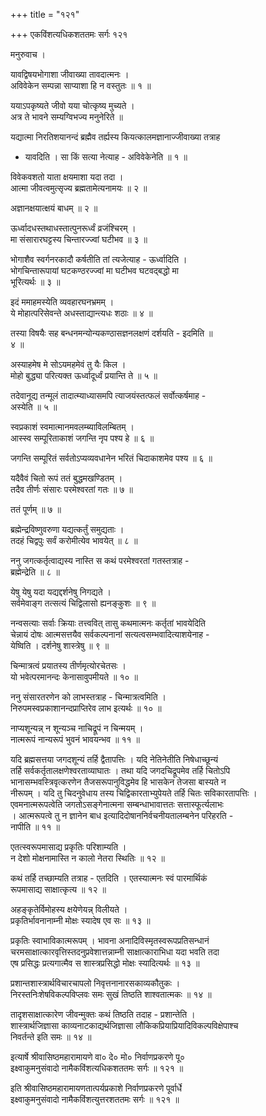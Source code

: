 +++
title = "१२१"

+++
एकविंशत्यधिकशततमः सर्गः १२१  
  
मनुरुवाच ।  
  
यावद्विषयभोगाशा जीवाख्या तावदात्मनः ।  
अविवेकेन सम्पन्ना साप्याशा हि न वस्तुतः ॥ १ ॥  
  
ययाऽपकृष्यते जीवो यया चोत्कृष्य मुच्यते ।  
अत्र ते भावने सम्यग्विभज्य मनुनेरिते ॥   
  
यद्यात्मा निरतिशयानन्दं ब्रह्मैव तर्ह्यस्य कियत्कालमज्ञानाज्जीवाख्या तत्राह   
- यावदिति । सा किं सत्या नेत्याह - अविवेकेनेति ॥ १ ॥  
  
विवेकवशतो याता क्षयमाशा यदा तदा ।  
आत्मा जीवत्वमुत्सृज्य ब्रह्मतामेत्यनामयः ॥ २ ॥  
  
अज्ञानक्षयात्क्षयं बाधम् ॥ २ ॥  
  
ऊर्ध्वादधस्तथाधस्तात्पुनरूर्ध्वं व्रजंश्चिरम् ।  
मा संसारारघट्टस्य चिन्तारज्ज्वां घटीभव ॥ ३ ॥  
  
भोगाशैव स्वर्गनरकादौ कर्षतीति तां त्यजेत्याह - ऊर्ध्वादिति ।   
भोगचिन्तारूपायां घटकण्ठरज्ज्वां मा घटीभव घटवद्बद्धो मा   
भूरित्यर्थः ॥ ३ ॥  
  
इदं ममाहमस्येति व्यवहारघनभ्रमम् ।  
ये मोहात्परिसेवन्ते अधस्ताद्यान्त्यधः शठाः ॥ ४ ॥  
  
तस्या विषयैः सह बन्धनमन्योन्यकण्ठासज्ञनलक्षणं दर्शयति - इदमिति ॥   
४ ॥  
  
अस्याहमेष मे सोऽयमहमेवं तु यैः किल ।  
मोहो बुद्ध्या परित्यक्त ऊर्ध्वादूर्ध्वं प्रयान्ति ते ॥ ५ ॥  
  
तदेवानूद्य तन्मूलं तादात्म्याध्यासमपि त्याजयंस्तत्फलं सर्वोत्कर्षमाह -   
अस्येति ॥ ५ ॥  
  
स्वप्रकाशं स्वमात्मानमवलम्ब्याविलम्बितम् ।  
आस्स्व सम्पूरिताकाशं जगन्ति नृप पश्य हे ॥ ६ ॥  
  
जगन्ति सम्पूरितं सर्वतोऽप्यव्यवधानेन भरितं चिदाकाशमेव पश्य ॥ ६ ॥  
  
यदैवैवं चितो रूपं ततं बुद्धमखण्डितम् ।  
तदैव तीर्णः संसारः परमेश्वरतां गतः ॥ ७ ॥  
  
ततं पूर्णम् ॥ ७ ॥  
  
ब्रह्मेन्द्रविष्णुवरुणा यद्यत्कर्तुं समुद्यताः ।  
तदहं चिद्वपुः सर्वं करोमीत्येव भावयेत् ॥ ८ ॥  
  
ननु जगत्कर्तृत्वाद्यस्य नास्ति स कथं परमेश्वरतां गतस्तत्राह -   
ब्रह्मेन्द्रेति ॥ ८ ॥  
  
येषु येषु यदा यद्यद्दर्शनेषु निगद्यते ।  
सर्वमेवाङ्ग तत्सत्यं चिद्विलासो ह्यनङ्कुशः ॥ ९ ॥  
  
नन्वसत्याः सर्वाः क्रियाः तत्त्ववित् तासु कथमात्मनः कर्तृतां भावयेदिति   
चेन्नायं दोषः आत्मसत्तयैव सर्वकल्पनानां सत्यत्वसम्भवादित्याशयेनाह -   
येष्विति । दर्शनेषु शास्त्रेषु ॥ ९ ॥  
  
चिन्मात्रत्वं प्रयातस्य तीर्णमृत्योरचेतसः ।  
यो भवेत्परमानन्दः केनासावुपमीयते ॥ १० ॥  
  
ननु संसारतरणेन को लाभस्तत्राह - चिन्मात्रत्वमिति ।   
निरुपमस्वप्रकाशानन्दप्राप्तिरेव लाभ इत्यर्थः ॥ १० ॥  
  
नाप्यशून्यन्न् न शून्यञ्च नाचिद्रूपं न चिन्मयम् ।  
नात्मरूपं नान्यरूपं भुवनं भावयन्भव ॥ ११ ॥  
  
यदि ब्रह्मसत्तया जगदशून्यं तर्हि द्वैतापत्तिः । यदि नेतिनेतीति निषेधाच्छून्यं   
तर्हि सर्वकर्तृतालक्षणेश्वरताव्याघातः । तथा यदि जगदचिद्रूपमेव तर्हि चितोऽपि   
भानासम्भवस्त्रिवृत्करणेन तैजसरूपानुविद्धमेव हि भासकेन तेजसा बास्यते न   
नीरूपम् । यदि तु चिदनुवेधाय तस्य चिद्विकारताभ्युपेयते तर्हि चितः सविकारतापत्तिः ।   
एवमनात्मरूपत्वेति जगतोऽसङ्गेनात्मना सम्बन्धाभावात्ततः सत्तास्फूर्त्यलाभः   
। आत्मरूपत्वे तु न ज्ञानेन बाध इत्यादिदोषाननिर्वचनीयतालम्बनेन परिहरति -   
नापीति ॥ ११ ॥  
  
एतत्स्वरूपमासाद्य प्रकृतिः परिशाम्यति ।  
न देशो मोक्षनामास्ति न कालो नेतरा स्थितिः ॥ १२ ॥  
  
कथं तर्हि तच्छाम्यति तत्राह - एतदिति । एतस्यात्मनः स्वं पारमार्थिकं   
रूपमासाद्य साक्षात्कृत्य ॥ १२ ॥  
  
अहङ्कृतेर्विमोहस्य क्षयेणेयन्न् विलीयते ।  
प्रकृतिर्भावनानाम्नी मोक्षः स्यादेष एव सः ॥ १३ ॥  
  
प्रकृतिः स्वाभाविकात्मरूपम् । भावना अनादिविस्मृतस्वरूपप्रतिसन्धानं   
चरमसाक्षात्कारवृत्तिस्तदनुप्रवेशात्तन्नाम्नी साक्षात्काराभिधा यदा भवति तदा   
एष प्रसिद्धः प्रत्यगात्मैव स शास्त्रप्रसिद्धो मोक्षः स्यादित्यर्थः ॥ १३ ॥  
  
प्रशान्तशास्त्रार्थविचारचापलो निवृत्तनानारसकाव्यकौतुकः ।  
निरस्तनिःशेषविकल्पविप्लवः समः सुखं तिष्ठति शाश्वतात्मकः ॥ १४ ॥  
  
तादृशसाक्षात्कारेण जीवन्मुक्तः कथं तिष्ठति तदाह - प्रशान्तेति ।   
शास्त्रार्थजिज्ञासा काव्यनाटकाद्यर्थजिज्ञासा लौकिकप्रियाप्रियादिविकल्पविक्षेपाश्च   
निवर्तन्ते इति समः ॥ १४ ॥  
  
इत्यार्षे श्रीवासिष्ठमहारामायणे वा० दे० मो० निर्वाणप्रकरणे पू०   
इक्ष्वाकुमनुसंवादो नामैकविंशत्यधिकशततमः सर्गः ॥ १२१ ॥  
  
इति श्रीवासिष्ठमहारामायणतात्पर्यप्रकाशे निर्वाणप्रकरणे पूर्वार्धे   
इक्ष्वाकुमनुसंवादो नामैकविंशत्युत्तरशततमः सर्गः ॥ १२१ ॥  
  